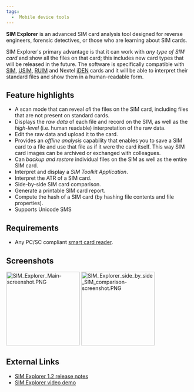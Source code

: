 ```yaml
---
tags:
  -  Mobile device tools
---
```

**SIM Explorer** is an advanced SIM card analysis tool designed for
reverse engineers, forensic detectives, or those who are learning about
SIM cards.

SIM Explorer's primary advantage is that it can work with *any type of
SIM card* and show all the files on that card; this includes new card
types that will be released in the future. The software is specifically
compatible with [SIM](sim.md), [USIM](USIM "wikilink"),
[RUIM](ruim.md) and Nextel [iDEN](iDEN "wikilink") cards and it
will be able to interpret their standard files and show them in a
human-readable form.

## Feature highlights

- A scan mode that can reveal *all* the files on the SIM card, including
  files that are not present on standard cards.
- Displays the *raw data* of each file and record on the SIM, as well as
  the *high-level* (i.e. human readable) interpretation of the raw data.
- Edit the raw data and upload it to the card.
- Provides an *offline analysis* capability that enables you to save a
  SIM card to a file and use that file as if it were the card itself.
  This way SIM card images can be archived or exchanged with colleagues.
- Can *backup and restore* individual files on the SIM as well as the
  entire SIM card.
- Interpret and display a *SIM Toolkit Application*.
- Interpret the ATR of a SIM card.
- Side-by-side SIM card comparison.
- Generate a printable SIM card report.
- Compute the hash of a SIM card (by hashing file contents and file
  properties).
- Supports Unicode SMS

## Requirements

- Any PC/SC compliant [smart card
  reader](sim_card_forensics#hardware.md).

## Screenshots

<img src="SIM_Explorer_Main-screenshot.PNG"
title="SIM_Explorer_Main-screenshot.PNG" width="200"
alt="SIM_Explorer_Main-screenshot.PNG" />
<img src="SIM_Explorer_side_by_side_SIM_comparison-screenshot.PNG"
title="SIM_Explorer_side_by_side_SIM_comparison-screenshot.PNG"
width="200"
alt="SIM_Explorer_side_by_side_SIM_comparison-screenshot.PNG" />

## External Links

- [SIM Explorer 1.2 release
  notes](http://www.lazybit.com/index.php/2008/12/16/sim-explorer-1-2-release-notes)
- [SIM Explorer video demo](http://www.youtube.com/watch?v=P5dJS7g1o_c)


